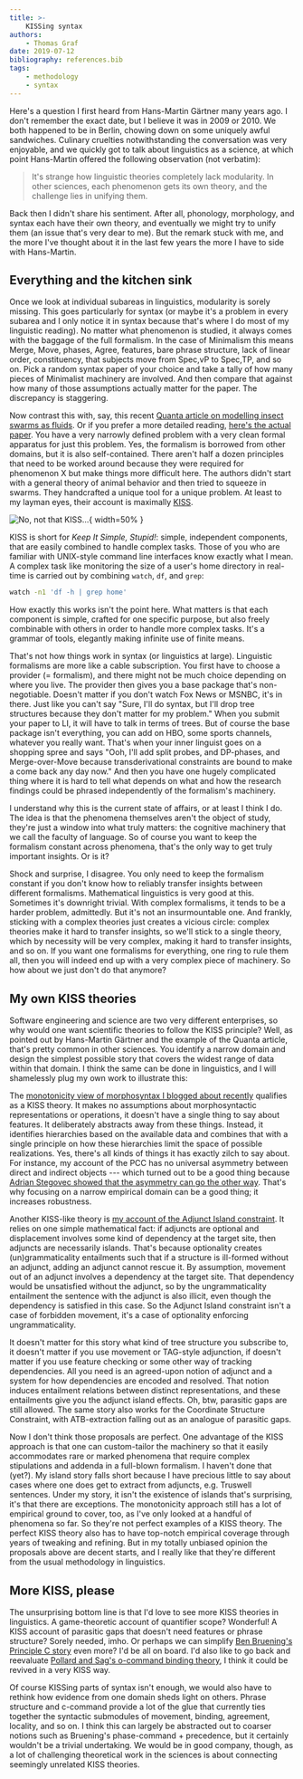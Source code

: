 ```yaml
---
title: >-
    KISSing syntax
authors:
    - Thomas Graf
date: 2019-07-12
bibliography: references.bib
tags:
    - methodology
    - syntax
---
```


<!-- START_SUMMARY_BLOCK -->
Here's a question I first heard from Hans-Martin Gärtner many years ago.
I don't remember the exact date, but I believe it was in 2009 or 2010.
We both happened to be in Berlin, chowing down on some uniquely awful sandwiches.
Culinary cruelties notwithstanding the conversation was very enjoyable, and we quickly got to talk about linguistics as a science, at which point Hans-Martin offered the following observation (not verbatim):

> It's strange how linguistic theories completely lack modularity.
> In other sciences, each phenomenon gets its own theory, and the challenge lies in unifying them.

Back then I didn't share his sentiment.
After all, phonology, morphology, and syntax each have their own theory, and eventually we might try to unify them (an issue that's very dear to me).
But the remark stuck with me, and the more I've thought about it in the last few years the more I have to side with Hans-Martin.
<!-- END_SUMMARY_BLOCK -->


## Everything and the kitchen sink

Once we look at individual subareas in linguistics, modularity is sorely missing.
This goes particularly for syntax (or maybe it's a problem in every subarea and I only notice it in syntax because that's where I do most of my linguistic reading).
No matter what phenomenon is studied, it always comes with the baggage of the full formalism.
In the case of Minimalism this means Merge, Move, phases, Agree, features, bare phrase structure, lack of linear order, constituency, that subjects move from Spec,vP to Spec,TP, and so on.
Pick a random syntax paper of your choice and take a tally of how many pieces of Minimalist machinery are involved.
And then compare that against how many of those assumptions actually matter for the paper.
The discrepancy is staggering.

Now contrast this with, say, this recent [Quanta article on modelling insect swarms as fluids](https://www.quantamagazine.org/how-swarming-insects-act-like-fluids-20190710/).
Or if you prefer a more detailed reading, [here's the actual paper](https://advances.sciencemag.org/content/5/7/eaaw9305).
You have a very narrowly defined problem with a very clean formal apparatus for just this problem.
Yes, the formalism is borrowed from other domains, but it is also self-contained.
There aren't half a dozen principles that need to be worked around because they were required for phenomenon X but make things more difficult here.
The authors didn't start with a general theory of animal behavior and then tried to squeeze in swarms.
They handcrafted a unique tool for a unique problem.
At least to my layman eyes, their account is maximally [KISS](https://en.wikipedia.org/wiki/KISS_principle).

![No, not that KISS...]({static}/img/thomas/kiss_theories/kiss_band.jpg){ width=50% }
 
KISS is short for *Keep It Simple, Stupid!*: simple, independent components, that are easily combined to handle complex tasks.
Those of you who are familiar with UNIX-style command line interfaces know exactly what I mean.
A complex task like monitoring the size of a user's home directory in real-time is carried out by combining `watch`, `df`, and `grep`:

```bash
watch -n1 'df -h | grep home'
```

How exactly this works isn't the point here.
What matters is that each component is simple, crafted for one specific purpose, but also freely combinable with others in order to handle more complex tasks.
It's a grammar of tools, elegantly making infinite use of finite means.

That's not how things work in syntax (or linguistics at large). 
Linguistic formalisms are more like a cable subscription.
You first have to choose a provider (= formalism), and there might not be much choice depending on where you live.
The provider then gives you a base package that's non-negotiable.
Doesn't matter if you don't watch Fox News or MSNBC, it's in there.
Just like you can't say "Sure, I'll do syntax, but I'll drop tree structures because they don't matter for my problem."
When you submit your paper to LI, it will have to talk in terms of trees.
But of course the base package isn't everything, you can add on HBO, some sports channels, whatever you really want.
That's when your inner linguist goes on a shopping spree and says "Ooh, I'll add split probes, and DP-phases, and Merge-over-Move because transderivational constraints are bound to make a come back any day now."
And then you have one hugely complicated thing where it is hard to tell what depends on what and how the research findings could be phrased independently of the formalism's machinery.

I understand why this is the current state of affairs, or at least I think I do.
The idea is that the phenomena themselves aren't the object of study, they're just a window into what truly matters: the cognitive machinery that we call the faculty of language.
So of course you want to keep the formalism constant across phenomena, that's the only way to get truly important insights.
Or is it?

Shock and surprise, I disagree.
You only need to keep the formalism constant if you don't know how to reliably transfer insights between different formalisms.
Mathematical linguistics is very good at this.
Sometimes it's downright trivial.
With complex formalisms, it tends to be a harder problem, admittedly.
But it's not an insurmountable one.
And frankly, sticking with a complex theories just creates a vicious circle: complex theories make it hard to transfer insights, so we'll stick to a single theory, which by necessity will be very complex, making it hard to transfer insights, and so on.
If you want one formalisms for everything, one ring to rule them all, then you will indeed end up with a very complex piece of machinery.
So how about we just don't do that anymore?


## My own KISS theories

Software engineering and science are two very different enterprises, so why would one want scientific theories to follow the KISS principle?
Well, as pointed out by Hans-Martin Gärtner and the example of the Quanta article, that's pretty common in other sciences.
You identify a narrow domain and design the simplest possible story that covers the widest range of data within that domain.
I think the same can be done in linguistics, and I will shamelessly plug my own work to illustrate this:

The [monotonicity view of morphosyntax I blogged about recently]({filename}/Discussions/2019-05-31_graf_number-monotonicity.md) qualifies as a KISS theory.
It makes no assumptions about morphosyntactic representations or operations, it doesn't have a single thing to say about features.
It deliberately abstracts away from these things.
Instead, it identifies hierarchies based on the available data and combines that with a single principle on how these hierarchies limit the space of possible realizations.
Yes, there's all kinds of things it has exactly zilch to say about.
For instance, my account of the PCC has no universal asymmetry between direct and indirect objects --- which turned out to be a good thing because [Adrian Stegovec showed that the asymmetry can go the other way](https://ling.auf.net/lingbuzz/002632).
That's why focusing on a narrow empirical domain can be a good thing; it increases robustness.

Another KISS-like theory is [my account of the Adjunct Island constraint](https://thomasgraf.net/doc/papers/Graf13CLS.pdf).
It relies on one simple mathematical fact: if adjuncts are optional and displacement involves some kind of dependency at the target site, then adjuncts are necessarily islands.
That's because optionality creates (un)grammaticality entailments such that if a structure is ill-formed without an adjunct, adding an adjunct cannot rescue it.
By assumption, movement out of an adjunct involves a dependency at the target site.
That dependency would be unsatisfied without the adjunct, so by the ungrammaticality entailment the sentence with the adjunct is also illicit, even though the dependency is satisfied in this case.
So the Adjunct Island constraint isn't a case of forbidden movement, it's a case of optionality enforcing ungrammaticality.

It doesn't matter for this story what kind of tree structure you subscribe to, it doesn't matter if you use movement or TAG-style adjunction, if doesn't matter if you use feature checking or some other way of tracking dependencies.
All you need is an agreed-upon notion of adjunct and a system for how dependencies are encoded and resolved.
That notion induces entailment relations between distinct representations, and these entailments give you the adjunct island effects.
Oh, btw, parasitic gaps are still allowed.
The same story also works for the Coordinate Structure Constraint, with ATB-extraction falling out as an analogue of parasitic gaps.

Now I don't think those proposals are perfect.
One advantage of the KISS approach is that one can custom-tailor the machinery so that it easily accommodates rare or marked phenomena that require complex stipulations and addenda in a full-blown formalism.
I haven't done that (yet?).
My island story falls short because I have precious little to say about cases where one does get to extract from adjuncts, e.g. Truswell sentences.
Under my story, it isn't the existence of islands that's surprising, it's that there are exceptions. 
The monotonicity approach still has a lot of empirical ground to cover, too, as I've only looked at a handful of phenomena so far.
So they're not perfect examples of a KISS theory.
The perfect KISS theory also has to have top-notch empirical coverage through years of tweaking and refining.
But in my totally unbiased opinion the proposals above are decent starts, and I really like that they're different from the usual methodology in linguistics.

## More KISS, please

The unsurprising bottom line is that I'd love to see more KISS theories in linguistics.
A game-theoretic account of quantifier scope?
Wonderful!
A KISS account of parasitic gaps that doesn't need features or phrase structure?
Sorely needed, imho.
Or perhaps we can simplify [Ben Bruening's Principle C story](https://www.linguisticsociety.org/sites/default/files/342-388_0.pdf) even more?
I'd be all on board.
I'd also like to go back and reevaluate [Pollard and Sag's o-command binding theory](https://pdfs.semanticscholar.org/ba13/938f67e8945d79bc54fe5eaa2313508e640e.pdf), I think it could be revived in a very KISS way.

Of course KISSing parts of syntax isn't enough, we would also have to rethink how evidence from one domain sheds light on others.
Phrase structure and c-command provide a lot of the glue that currently ties together the syntactic submodules of movement, binding, agreement, locality, and so on.
I think this can largely be abstracted out to coarser notions such as Bruening's phase-command + precedence, but it certainly wouldn't be a trivial undertaking.
We would be in good company, though, as a lot of challenging theoretical work in the sciences is about connecting seemingly unrelated KISS theories.
